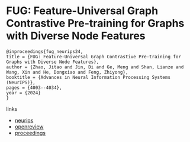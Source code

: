 # FUG: Feature-Universal Graph Contrastive Pre-training for Graphs with Diverse Node Features

```
@inproceedings{fug_neurips24,
title = {FUG: Feature-Universal Graph Contrastive Pre-training for Graphs with Diverse Node Features},
author = {Zhao, Jitao and Jin, Di and Ge, Meng and Shan, Lianze and Wang, Xin and He, Dongxiao and Feng, Zhiyong},
booktitle = {Advances in Neural Information Processing Systems (NeurIPS)},
pages = {4003--4034},
year = {2024}
}
```

links
- [neurips](https://nips.cc/Conferences/2024/Schedule?showEvent=94892)
- [openreview](https://openreview.net/forum?id=VUuOsBrqaw)
- [proceedings](https://papers.nips.cc//paper_files/paper/2024/hash/075b7d4bd7fc32d9cf468a7b67c38d15-Abstract-Conference.html)
